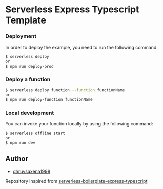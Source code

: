# Serverless Express Typescript Template

### Deployment

In order to deploy the example, you need to run the following command:

```bash
$ serverless deploy
or
$ npm run deploy-prod
```

### Deploy a function

```bash
$ serverless deploy function --function functionName
or
$ npm run deploy-function functionName
```

### Local development

You can invoke your function locally by using the following command:

```bash
$ serverless offline start
or
$ npm run dev
```

## Author

- [dhruvsaxena1998](https://github.com/dhruvsaxena1998)

Repository inspired from [serverless-boilerplate-express-typescript](https://github.com/ixartz/Serverless-Boilerplate-Express-TypeScript)